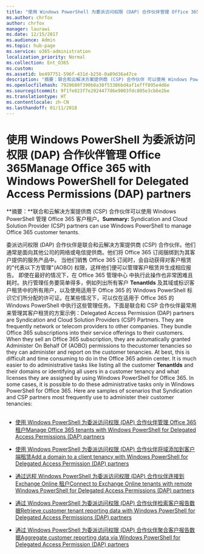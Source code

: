 ```yaml
---
title: "使用 Windows PowerShell 为委派访问权限 (DAP) 合作伙伴管理 Office 365"
ms.author: chrfox
author: chrfox
manager: laurawi
ms.date: 12/15/2017
ms.audience: Admin
ms.topic: hub-page
ms.service: o365-administration
localization_priority: Normal
ms.collection: Ent_O365
ms.custom: 
ms.assetid: be497751-596f-431d-b256-0a89d36a47ce
description: "摘要：联合和云解决方案提供商 (CSP) 合作伙伴 可以使用 Windows PowerShell 管理 Office 365 客户租户。"
ms.openlocfilehash: 7920680f390b8a38f53386bd4af1efff895e4d6e
ms.sourcegitcommit: 9f1fe023f7e2924477d6e9003fdc805e3cb6e2be
ms.translationtype: HT
ms.contentlocale: zh-CN
ms.lasthandoff: 01/11/2018
---
```

# <a name="manage-office-365-with-windows-powershell-for-delegated-access-permissions-dap-partners"></a><span data-ttu-id="98345-103">使用 Windows PowerShell 为委派访问权限 (DAP) 合作伙伴管理 Office 365</span><span class="sxs-lookup"><span data-stu-id="98345-103">Manage Office 365 with Windows PowerShell for Delegated Access Permissions (DAP) partners</span></span>

 <span data-ttu-id="98345-104">**摘要：**联合和云解决方案提供商 (CSP) 合作伙伴可以使用 Windows PowerShell 管理 Office 365 客户租户。</span><span class="sxs-lookup"><span data-stu-id="98345-104">**Summary:** Syndication and Cloud Solution Provider (CSP) partners can use Windows PowerShell to manage Office 365 customer tenants.</span></span>
  
<span data-ttu-id="98345-p101">委派访问权限 (DAP) 合作伙伴是联合和云解决方案提供商 (CSP) 合作伙伴。他们通常是面向其他公司的网络或电信提供商。他们将 Office 365 订阅捆绑到为其客户提供的服务产品中。 当他们销售 Office 365 订阅时，会自动获得对客户租赁的"代表以下方管理"(AOBO) 权限，这样他们便可以管理客户租赁并生成相应报告。 即使在最好的情况下，在 Office 365 管理中心 中执行此操作也非常困难且耗时。执行管理任务要简单得多，例如列出所有客户 **TenantIds** 及其域或标识客户租赁中的所有用户，以及使用适用于 Office 365 的 Windows PowerShell 标识它们所分配的许可证。在某些情况下，可以仅在适用于 Office 365 的 Windows PowerShell 中执行这些管理任务。下面是联合和 CSP 合作伙伴最常用来管理其客户租赁的方案示例：</span><span class="sxs-lookup"><span data-stu-id="98345-p101">Delegated Access Permission (DAP) partners are Syndication and Cloud Solution Providers (CSP) Partners. They are frequently network or telecom providers to other companies. They bundle Office 365 subscriptions into their service offerings to their customers. When they sell an Office 365 subscription, they are automatically granted Administer On Behalf Of (AOBO) permissions to thecustomer tenancies so they can administer and report on the customer tenancies. At best, this is difficult and time consuming to do in the Office 365 admin center. It is much easier to do administrative tasks like listing all the customer **TenantIds** and their domains or identifying all users in a customer tenancy and what licenses they are assigned by using Windows PowerShell for Office 365. In some cases, it is possible to do these administrative tasks only in Windows PowerShell for Office 365. Here are samples of scenarios that Syndication and CSP partners most frequently use to administer their customer tenancies:</span></span>
  
## 

- [<span data-ttu-id="98345-113">使用 Windows PowerShell 为委派访问权限 (DAP) 合作伙伴管理 Office 365 租户</span><span class="sxs-lookup"><span data-stu-id="98345-113">Manage Office 365 tenants with Windows PowerShell for Delegated Access Permissions (DAP) partners</span></span>](manage-office-365-tenants-with-windows-powershell-for-delegated-access-permissio.md)
    
- [<span data-ttu-id="98345-114">使用 Windows PowerShell 为委派访问权限 (DAP) 合作伙伴将域添加到客户端租赁</span><span class="sxs-lookup"><span data-stu-id="98345-114">Add a domain to a client tenancy with Windows PowerShell for Delegated Access Permission (DAP) partners</span></span>](add-a-domain-to-a-client-tenancy-with-windows-powershell-for-delegated-access-pe.md)
    
- [<span data-ttu-id="98345-115">通过远程 Windows PowerShell 为委派访问权限 (DAP) 合作伙伴连接到 Exchange Online 租户</span><span class="sxs-lookup"><span data-stu-id="98345-115">Connect to Exchange Online tenants with remote Windows PowerShell for Delegated Access Permissions (DAP) partners</span></span>](connect-to-exchange-online-tenants-with-remote-windows-powershell-for-delegated.md)
    
- [<span data-ttu-id="98345-116">通过 Windows PowerShell 为委派访问权限 (DAP) 合作伙伴检索客户报告数据</span><span class="sxs-lookup"><span data-stu-id="98345-116">Retrieve customer tenant reporting data with Windows PowerShell for Delegated Access Permissions (DAP) partners</span></span>](retrieve-customer-tenant-reporting-data-with-windows-powershell-for-delegated-ac.md)
    
- [<span data-ttu-id="98345-117">通过 Windows PowerShell 为委派访问权限 (DAP) 合作伙伴聚合客户报告数据</span><span class="sxs-lookup"><span data-stu-id="98345-117">Aggregate customer reporting data via Windows PowerShell for Delegated Access Permission (DAP) partners</span></span>](aggregate-customer-reporting-data-via-windows-powershell-for-delegated-access-pe.md)
    

